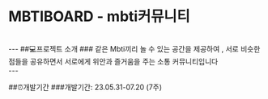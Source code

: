 # MBTIBOARD - mbti커뮤니티
<br>
---
##💻프로젝트 소개 
### 같은 Mbti끼리 놀 수 있는 공간을 제공하여 , 서로 비슷한 점들을 공유하면서 서로에게 위안과 즐거움을 주는 소통 커뮤니티입니다 
<br>
---

##⏰개발기간
###개발기간:  23.05.31-07.20 (7주)


